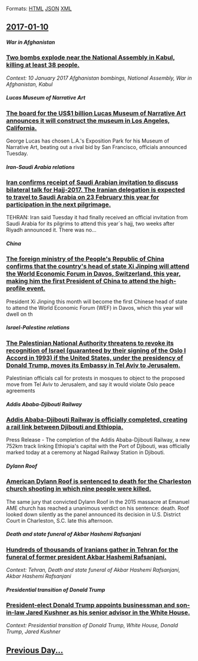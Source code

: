 
Formats: [HTML](2017/01/10/index.html)  [JSON](2017/01/10/index.json)  [XML](2017/01/10/index.xml)  

## [2017-01-10](/news/2017/01/10/index.md)

##### War in Afghanistan
### [Two bombs explode near the National Assembly in Kabul, killing at least 38 people. ](/news/2017/01/10/two-bombs-explode-near-the-national-assembly-in-kabul-killing-at-least-38-people.md)
_Context: 10 January 2017 Afghanistan bombings, National Assembly, War in Afghanistan, Kabul_

##### Lucas Museum of Narrative Art
### [The board for the US$1 billion Lucas Museum of Narrative Art announces it will construct the museum in Los Angeles, California. ](/news/2017/01/10/the-board-for-the-us-1-billion-lucas-museum-of-narrative-art-announces-it-will-construct-the-museum-in-los-angeles-california.md)
George Lucas has chosen L.A.&apos;s Exposition Park for his Museum of Narrative Art, beating out a rival bid by San Francisco, officials announced Tuesday.

##### Iran-Saudi Arabia relations
### [Iran confirms receipt of Saudi Arabian invitation to discuss bilateral talk for Hajj-2017. The Iranian delegation is expected to travel to Saudi Arabia on 23 February this year for participation in the next pilgrimage. ](/news/2017/01/10/iran-confirms-receipt-of-saudi-arabian-invitation-to-discuss-bilateral-talk-for-hajj-2017-the-iranian-delegation-is-expected-to-travel-to-s.md)
TEHRAN:&nbsp;Iran said Tuesday it had finally received an official invitation from Saudi Arabia for its pilgrims to attend this year&acute;s hajj, two weeks after Riyadh announced it. There was no...

##### China
### [The foreign ministry of the People's Republic of China confirms that the country's head of state Xi Jinping will attend the World Economic Forum in Davos, Switzerland, this year, making him the first President of China to attend the high-profile event. ](/news/2017/01/10/the-foreign-ministry-of-the-people-s-republic-of-china-confirms-that-the-country-s-head-of-state-xi-jinping-will-attend-the-world-economic-f.md)
 President Xi Jinping this month will become the first Chinese head of state to attend the World Economic Forum (WEF) in Davos, which this year will dwell on th

##### Israel-Palestine relations
### [The Palestinian National Authority threatens to revoke its recognition of Israel (guaranteed by their signing of the Oslo I Accord in 1993) if the United States, under the presidency of Donald Trump, moves its Embassy in Tel Aviv to Jerusalem. ](/news/2017/01/10/the-palestinian-national-authority-threatens-to-revoke-its-recognition-of-israel-guaranteed-by-their-signing-of-the-oslo-i-accord-in-1993.md)
Palestinian officials call for protests in mosques to object to the proposed move from Tel Aviv to Jerusalem, and say it would violate Oslo peace agreements

##### Addis Ababa-Djibouti Railway
### [Addis Ababa-Djibouti Railway is officially completed, creating a rail link between Djibouti and Ethiopia. ](/news/2017/01/10/addis-ababaadjibouti-railway-is-officially-completed-creating-a-rail-link-between-djibouti-and-ethiopia.md)
Press Release - The completion of the Addis Ababa-Djibouti Railway, a new 752km track linking Ethiopia&#39;s capital with the Port of Djibouti, was officially marked today at a ceremony at Nagad Railway Station in Djibouti.

##### Dylann Roof
### [American Dylann Roof is sentenced to death for the Charleston church shooting in which nine people were killed. ](/news/2017/01/10/american-dylann-roof-is-sentenced-to-death-for-the-charleston-church-shooting-in-which-nine-people-were-killed.md)
The same jury that convicted Dylann Roof in the 2015 massacre at Emanuel AME church has reached a unanimous verdict on his sentence: death. Roof looked down silently as the panel announced its decision in U.S. District Court in Charleston, S.C. late this afternoon.

##### Death and state funeral of Akbar Hashemi Rafsanjani
### [Hundreds of thousands of Iranians gather in Tehran for the funeral of former president Akbar Hashemi Rafsanjani. ](/news/2017/01/10/hundreds-of-thousands-of-iranians-gather-in-tehran-for-the-funeral-of-former-president-akbar-hashemi-rafsanjani.md)
_Context: Tehran, Death and state funeral of Akbar Hashemi Rafsanjani, Akbar Hashemi Rafsanjani_

##### Presidential transition of Donald Trump
### [President-elect Donald Trump appoints businessman and son-in-law Jared Kushner as his senior advisor in the White House. ](/news/2017/01/10/president-elect-donald-trump-appoints-businessman-and-son-in-law-jared-kushner-as-his-senior-advisor-in-the-white-house.md)
_Context: Presidential transition of Donald Trump, White House, Donald Trump, Jared Kushner_

## [Previous Day...](/news/2017/01/9/index.md)

